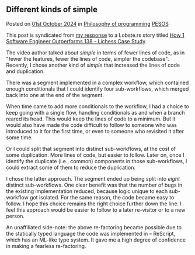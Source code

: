 <article
  class="h-entry"
  itemid="urn:uuid:dea8aaf0-4066-43bd-8b01-a5b482609206"
  itemscope
  itemtype="https://schema.org/Article">

<hgroup>
  <h1 class="p-name">Different kinds of simple</h1>
  <p>Posted on <a class="u-url" href=""><time class="dt-published" datetime="2024-10-01T07:22:39Z">01st October 2024</time></a> in <a class="p-category" href="" rel="tag">Philosophy of programming</a> <a class="p-category" href="" rel="tag">PESOS</a></p>
</hgroup>

<p class="e-summary"></p>

<div class="e-content">

This post is syndicated from [my response](https://lobste.rs/s/8ep75v/how_1_software_engineer_outperforms_138#c_kjyns6) to a Lobste.rs story titled [How 1 Software Engineer Outperforms 138 - Lichess Case Study](https://lobste.rs/s/8ep75v/how_1_software_engineer_outperforms_138).

The video author talked about _simple_ in terms of fewer lines of code, as in "fewer the features, fewer the lines of code, simpler the codebase". Recently, I chose another kind of _simple_ that increased the lines of code and duplication.

There was a segment implemented in a complex workflow, which contained enough conditionals that I could identify four sub-workflows, which merged back into one at the end of the segment.

When time came to add more conditionals to the workflow, I had a choice to keep going with a single flow, handling conditionals as and when a branch reared its head. This would keep the lines of code to a minimum. But it would also have made the code difficult to follow to someone who was introduced to it for the first time, or even to someone who revisited it after some time.

Or I could split that segment into distinct sub-workflows, at the cost of some duplication. More lines of code, but easier to follow. Later on, once I identify the duplicate (i.e., common) components in those sub-workflows, I could extract some of them to reduce the duplication.

I chose the latter approach. The segment ended up being split into _eight_ distinct sub-workflows. One clear benefit was that the number of bugs in the existing implementation reduced, because logic unique to each sub-workflow got isolated. For the same reason, the code became easy to follow. I hope this choice remains the right choice further down the line. I feel this approach would be easier to follow to a later re-visitor or to a new person.

An unaffiliated side-note: the above re-factoring became possible due to the statically typed language the code was implemented in – ReScript, which has an ML-like type system. It gave me a high degree of confidence in making a fearless re-factoring.

</div>

</article>
